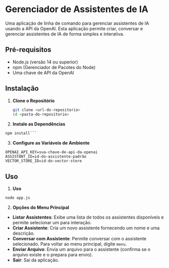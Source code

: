 # Gerenciador de Assistentes de IA

Uma aplicação de linha de comando para gerenciar assistentes de IA usando a API da OpenAI. Esta aplicação permite criar, conversar e gerenciar assistentes de IA de forma simples e interativa.

## Pré-requisitos

- Node.js (versão 14 ou superior)
- npm (Gerenciador de Pacotes do Node)
- Uma chave de API da OpenAI

## Instalação

1. **Clone o Repositório**

   ```bash
   git clone <url-do-repositorio>
   cd <pasta-do-repositorio>

   ```

2. **Instale as Dependências**

````bash
npm install```

````

3. **Configure as Variáveis de Ambiente**

```env
OPENAI_API_KEY=sua-chave-de-api-da-openai
ASSISTANT_ID=id-do-assistente-padrão
VECTOR_STORE_ID=id-do-vector-store
```

## Uso

1. **Uso**

```bash
node app.js
```

2. **Opções do Menu Principal**

- **Listar Assistentes**: Exibe uma lista de todos os assistentes disponíveis e permite selecionar um para interação.
- **Criar Assistente**: Cria um novo assistente fornecendo um nome e uma descrição.
- **Conversar com Assistente**: Permite conversar com o assistente selecionado. Para voltar ao menu principal, digite `menu`.
- **Enviar Arquivo**: Envia um arquivo para o assistente (confirma se o arquivo existe e o prepara para envio).
- **Sair**: Sai da aplicação.
